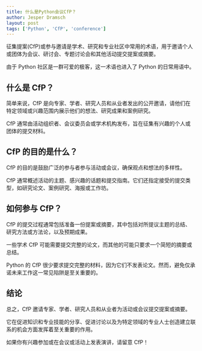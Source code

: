```yaml
---
title: 什么是Python会议CfP？
author: Jesper Dramsch
layout: post
tags: ['Python', 'CfP', 'conference']
---
```


征集提案(CfP)或参与邀请是学术、研究和专业社区中常用的术语，用于邀请个人或团体为会议、研讨会、专题讨论会和其他活动提交提案或摘要。

由于 Python 社区是一群可爱的极客，这一术语也进入了 Python 的日常用语中。

## 什么是 CfP？

简单来说，CfP 是向专家、学者、研究人员和从业者发出的公开邀请，请他们在特定领域或兴趣范围内展示他们的想法、研究成果和案例研究。

CfP 通常由活动组织者、会议委员会或学术机构发布，旨在征集有兴趣的个人或团体的提交材料。

## CfP 的目的是什么？

CfP 的目的是鼓励广泛的参与者参与活动或会议，确保观点和想法的多样性。

CfP 通常概述活动的主题、感兴趣的话题和提交指南。它们还指定接受的提交类型，如研究论文、案例研究、海报或工作坊。

## 如何参与 CfP？

CfP 的提交过程通常包括准备一份提案或摘要，其中包括对所提议主题的总结、研究方法或方法论，以及预期成果。

一些学术 CfP 可能需要提交完整的论文，而其他的可能只要求一个简短的摘要或总结。

Python 的 CfP 很少要求提交完整的材料，因为它们不发表论文。然而，避免仅承诺未来工作这一常见陷阱是至关重要的。

## 结论

总之，CfP 邀请专家、学者、研究人员和从业者为活动或会议提交提案或摘要。

它在促进知识和专业技能的分享、促进讨论以及为特定领域的专业人士创造建立联系的机会方面发挥着至关重要的作用。

如果你有兴趣参加或在会议或活动上发表演讲，请留意 CfP！
